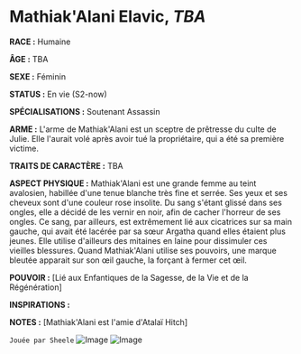 # Mathiak'Alani Elavic, *TBA*

**RACE :** Humaine

**ÂGE :** TBA

**SEXE :** Féminin

**STATUS :** En vie (S2-now)

**SPÉCIALISATIONS :** Soutenant Assassin

**ARME :** L'arme de Mathiak'Alani est un sceptre de prêtresse du culte de Julie. Elle l'aurait volé après avoir tué la propriétaire, qui a été sa première victime.

**TRAITS DE CARACTÈRE :** TBA

**ASPECT PHYSIQUE :** Mathiak'Alani est une grande femme au teint avalosien, habillée d'une tenue blanche très fine et serrée. Ses yeux et ses cheveux sont d'une couleur rose insolite. Du sang s'étant glissé dans ses ongles, elle a décidé de les vernir en noir, afin de cacher l'horreur de ses ongles. Ce sang, par ailleurs, est extrêmement lié aux cicatrices sur sa main gauche, qui avait été lacérée par sa sœur Argatha quand elles étaient plus jeunes. Elle utilise d'ailleurs des mitaines en laine pour dissimuler ces vieilles blessures. Quand Mathiak'Alani utilise ses pouvoirs, une marque bleutée apparait sur son œil gauche, la forçant à fermer cet œil.

**POUVOIR :** [Lié aux Enfantiques de la Sagesse, de la Vie et de la Régénération]

**INSPIRATIONS :**

**NOTES :** [Mathiak'Alani est l'amie d'Atalaï Hitch]

`Jouée par Sheele`
![Image](https://data.enyxia.fr/images/characters/enyxiazero/mathiakalani.png)
![Image](https://data.enyxia.fr/images/characters/enyxiazero/mathiakalani2.jpg)
